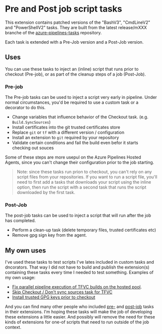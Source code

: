 # Pre and Post job script tasks

This extension contains patched versions of the "BashV3", "CmdLineV2" and "PowerShellV2" tasks. They are built from the latest release/mXXX branche of the [azure-pipelines-tasks](https://github.com/Microsoft/azure-pipelines-tasks) repository.

Each task is extended with a Pre-Job version and a Post-Job version.

## Uses

You can use these tasks to inject an (inline) script that runs prior to checkout (Pre-job), or as part of the cleanup steps of a job (Post-Job).

### Pre-job

The Pre-job tasks can be used to inject a script very early in pipeline. Under normal circumstances, you'd be required to use a custom task or a decorator to do this. 

 * Change variables that influence behavior of the Checkout task. (e.g. `Build.SyncSources`)
 * Install certificates into the git trusted certificates store
 * Replace `git` or `tf` with a different version / configuration 
 * Install an extension to `git` required by your repository
 * Validate certain conditions and fail the build even befor it starts checking out souces

Some of these steps are more usepul on the Azure Pipelines Hosted Agents, since you can't change their configuration prior to the job starting.

> Note: since these tasks run prion to checkout, you can't rely on any script files from your repositories. If you want to run a script file, you'll need to first add a tasks that downloads your script using the inline option, then run the script with a second task that runs the script downloaded by the first task.

### Post-Job

The post-job tasks can be used to inject a script that will run after the job has completed.

 * Perform a clean-up task (delete temporary files, trusted certificates etc)
 * Remove gpg sign key from the agent.

## My own uses

I've used these tasks to test scripts I've lates included in custom tasks and dncorators. That way I did not have to build and publish the extension(s) containing these tasks every time I needed to test something. Examples of my own usage:

 * [Fix parallel pipeline execution of TFVC builds on the hosted pool](https://jessehouwing.net/azure-pipelines-fixing-massive-parallel-builds-with-tfvc/).
 * [Skip Checkout / Don't sync sources task for TFVC](https://github.com/jessehouwing/azure-pipelines-tfvc-tasks/tree/main/tf-vc-dontsync/v2)
 * [Install trusted GPG keys prior to checkout](https://github.com/XpiritBV/azure-pipelines-verify-signed-decorator/blob/main/verify-signed-decorator.yml)

And you can find many other people who included [pre-](https://github.com/search?q=prejobexecution+filename%3Atask.json&type=Code&ref=advsearch&l=&l=) and [post-job](https://github.com/search?q=postjobexecution+filename%3Atask.json&type=Code&ref=advsearch&l=&l=) tasks in their extensions. I'm hoping these tasks will make the job of developing these extensions a little easier. And possibly will remove the need for these kinds of extensions for one-of scripts that need to run outside of the job context.
